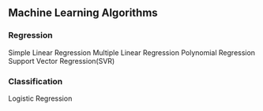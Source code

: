 ## Machine Learning Algorithms
### Regression
Simple Linear Regression
Multiple Linear Regression
Polynomial Regression
Support Vector Regression(SVR)
### Classification
Logistic Regression
